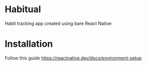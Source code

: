 # Habitual

Habit tracking app created using bare React Native

# Installation

Follow this guide https://reactnative.dev/docs/environment-setup
